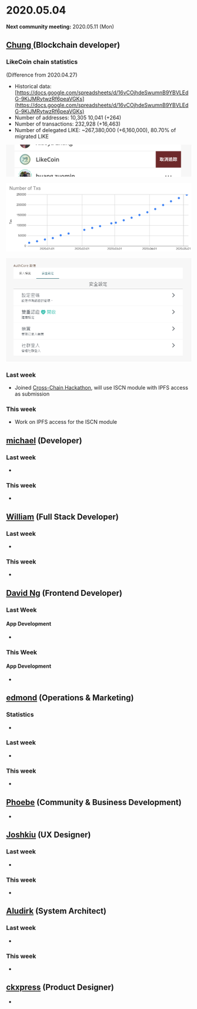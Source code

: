 # 2020.05.04

**Next community meeting:** 2020.05.11 \(Mon\)

## [Chung ](https://like.co/chungwu)\(Blockchain developer\)

### LikeCoin chain statistics

\(Difference from 2020.04.27\)

* Historical data: [https://docs.google.com/spreadsheets/d/16vCOjhdeSwumnB9YBVLEdG-9KjJMRytwzRf6peaVGKs](https://docs.google.com/spreadsheets/d/16vCOjhdeSwumnB9YBVLEdG-9KjJMRytwzRf6peaVGKs)
* Number of addresses: 10,305 10,041 \(+264\)
* Number of transactions: 232,928 \(+16,463\)
* Number of delegated LIKE: ~267,380,000 \(+6,160,000\), 80.70% of migrated LIKE

![](../.gitbook/assets/image%20%286%29.png)

![](../.gitbook/assets/image%20%2830%29.png)

![](../.gitbook/assets/image%20%2810%29.png)

### Last week

* Joined [Cross-Chain Hackathon](https://gitcoin.co/hackathon/cross-chain), will use ISCN module with IPFS access as submission

### This week

* Work on IPFS access for the ISCN module

## [michael](httsp://like.co/michaelcheung) \(Developer\)

### Last week

* 
### This week

* 
## [William](https://like.co/williamchong007) \(Full Stack Developer\)

### Last week

* 
### This week

* 
## [David Ng](https://github.com/nwingt) \(Frontend Developer\)

### Last Week

#### App Development

* 
### This Week

#### App Development

* 
## [**edmond**](https://like.co/edmondyu) **\(Operations & Marketing\)**

### **Statistics**

* 
### Last week

* 
### This week

* 


## [Phoebe](https://like.co/phoebe_fb) \(Community & Business Development\) <a id="fbf6"></a>

* 
## [Joshkiu](https://like.co/joshkiu) \(UX Designer\)

### Last week

* 
### This week

* 
## [Aludirk](https://like.co/aludirk) \(System Architect\) <a id="fbf6"></a>

### Last week

* 
### This week

* 
## [ckxpress](https://like.co/ckxpress) \(Product Designer\) <a id="fbf6"></a>

* 

